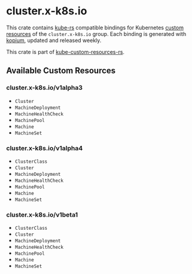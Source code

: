 <!--
SPDX-FileCopyrightText: The kube-custom-resources-rs Authors
SPDX-License-Identifier: 0BSD
 -->

# cluster.x-k8s.io

This crate contains [kube-rs](https://kube.rs/) compatible bindings for Kubernetes [custom resources](https://kubernetes.io/docs/tasks/extend-kubernetes/custom-resources/custom-resource-definitions/) of the `cluster.x-k8s.io` group. Each binding is generated with [kopium](https://github.com/kube-rs/kopium), updated and released weekly.

This crate is part of [kube-custom-resources-rs](https://github.com/metio/kube-custom-resources-rs).

## Available Custom Resources

### cluster.x-k8s.io/v1alpha3
- `Cluster`
- `MachineDeployment`
- `MachineHealthCheck`
- `MachinePool`
- `Machine`
- `MachineSet`
### cluster.x-k8s.io/v1alpha4
- `ClusterClass`
- `Cluster`
- `MachineDeployment`
- `MachineHealthCheck`
- `MachinePool`
- `Machine`
- `MachineSet`
### cluster.x-k8s.io/v1beta1
- `ClusterClass`
- `Cluster`
- `MachineDeployment`
- `MachineHealthCheck`
- `MachinePool`
- `Machine`
- `MachineSet`
